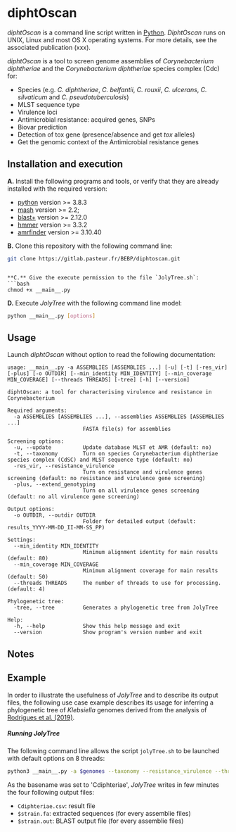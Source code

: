 # diphtOscan

_diphtOscan_ is a command line script written in [Python](https://www.python.org/). _DiphtOscan_ runs on UNIX, Linux and most OS X operating systems.
For more details, see the associated publication (xxx).

_diphtOscan_  is a tool to screen genome assemblies of _Corynebacterium diphtheriae_ and the _Corynebacterium diphtheriae_ species complex (Cdc) for:
 * Species (e.g. _C. diphtheriae_, _C. belfantii_, _C. rouxii_, _C. ulcerans_, _C. silvaticum_ and _C. pseudotuberculosis_)
 * MLST sequence type
 * Virulence loci 
 * Antimicrobial resistance: acquired genes, SNPs
 * Biovar prediction
 * Detection of tox gene (presence/absence and get _tox_ alleles)
 * Get the genomic context of the Antimicrobial resistance genes


## Installation and execution

**A.** Install the following programs and tools, or verify that they are already installed with the required version:
* [python](https://www.python.org/) version >= 3.8.3
* [mash](http://mash.readthedocs.io/en/latest/) version >= 2.2; 
* [blast+](https://blast.ncbi.nlm.nih.gov/Blast.cgi?PAGE_TYPE=BlastDocs&DOC_TYPE=Download) version >= 2.12.0
* [hmmer](http://hmmer.org/download.html) version >= 3.3.2
* [amrfinder](https://github.com/ncbi/amr/wiki) version >= 3.10.40

**B.** Clone this repository with the following command line:
```bash
git clone https://gitlab.pasteur.fr/BEBP/diphtoscan.git
```

```

**C.** Give the execute permission to the file `JolyTree.sh`:
```bash
chmod +x __main__.py
```

**D.** Execute _JolyTree_ with the following command line model:
```bash
python __main__.py [options]
```

## Usage

Launch _diphtOscan_ without option to read the following documentation:

```
usage: __main__.py -a ASSEMBLIES [ASSEMBLIES ...] [-u] [-t] [-res_vir] [-plus] [-o OUTDIR] [--min_identity MIN_IDENTITY] [--min_coverage MIN_COVERAGE] [--threads THREADS] [-tree] [-h] [--version]

diphtOscan: a tool for characterising virulence and resistance in Corynebacterium

Required arguments:
  -a ASSEMBLIES [ASSEMBLIES ...], --assemblies ASSEMBLIES [ASSEMBLIES ...]
                        FASTA file(s) for assemblies

Screening options:
  -u, --update          Update database MLST et AMR (default: no)
  -t, --taxonomy        Turn on species Corynebacterium diphtheriae species complex (CdSC) and MLST sequence type (default: no)
  -res_vir, --resistance_virulence
                        Turn on resistance and virulence genes screening (default: no resistance and virulence gene screening)
  -plus, --extend_genotyping
                        Turn on all virulence genes screening (default: no all virulence gene screening)

Output options:
  -o OUTDIR, --outdir OUTDIR
                        Folder for detailed output (default: results_YYYY-MM-DD_II-MM-SS_PP)

Settings:
  --min_identity MIN_IDENTITY
                        Minimum alignment identity for main results (default: 80)
  --min_coverage MIN_COVERAGE
                        Minimum alignment coverage for main results (default: 50)
  --threads THREADS     The number of threads to use for processing. (default: 4)

Phylogenetic tree:
  -tree, --tree         Generates a phylogenetic tree from JolyTree

Help:
  -h, --help            Show this help message and exit
  --version             Show program's version number and exit
```

## Notes


## Example

In order to illustrate the usefulness of _JolyTree_ and to describe its output files, the following use case example describes its usage for inferring a phylogenetic tree of _Klebsiella_ genomes derived from the analysis of [Rodrigues et al. (2019)](https://doi.org/10.1016/j.resmic.2019.02.003).

##### Running _JolyTree_

The following command line allows the script `jolyTree.sh` to be launched with default options on 8 threads:
```bash
python3 __main__.py -a $genomes --taxonomy --resistance_virulence --threads 8 -o Cdiphteriae
```

As the basename was set to 'Cdiphteriae', _JolyTree_ writes in few minutes the four following output files:

* `Cdiphteriae.csv`: result file 
* `$strain.fa`: extracted sequences (for every assemblie files) 
* `$strain.out`: BLAST output file (for every assemblie files) 



